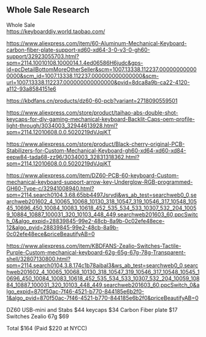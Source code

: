 ## Whole Sale Research
Whole Sale  
https://keyboarddiy.world.taobao.com/

https://www.aliexpress.com/item/60-Aluminum-Mechanical-Keyboard-carbon-fiber-plate-support-xd60-xd64-3-0-v3-0-gh60-support/32923055703.html?spm=2114.10010108.1000014.1.4ed06586H6judc&gps-id=pcDetailBottomMoreOtherSeller&scm=1007.13338.112237.000000000000000&scm_id=1007.13338.112237.000000000000000&scm-url=1007.13338.112237.000000000000000&pvid=8dca8a9b-ca22-4120-a112-93a8584151e6

https://kbdfans.cn/products/dz60-60-pcb?variant=2718090559501

https://www.aliexpress.com/store/product/taihao-abs-double-shot-keycaps-for-diy-gaming-mechanical-keyboard-Backlit-Caps-oem-profile-light-through/3034003_32944613928.html?spm=2114.12010608.0.0.5020219dVJqjKT

https://www.aliexpress.com/store/product/Black-cherry-original-PCB-Stabilizers-for-Custom-Mechanical-Keyboard-gh60-xd64-xd60-xd84-eepw84-tada68-zz96/3034003_32831318362.html?spm=2114.12010608.0.0.5020219dVJqjKT

https://www.aliexpress.com/item/DZ60-PCB-60-keyboard-Custom-mechanical-keyboard-support-arrow-key-Underglow-RGB-programmed-GH60-Type-c/32941008940.html?spm=2114.search0104.3.68.65bb4497Jsrvdj&ws_ab_test=searchweb0_0,searchweb201602_4_10065_10068_10130_318_10547_319_10546_317_10548_10545_10696_450_10084_10083_10618_452_535_534_533_10307_532_204_10059_10884_10887_100031_320_10103_448_449,searchweb201603_60,ppcSwitch_0&algo_expid=28839845-99e2-48cb-8a9b-0c02efe48ece-12&algo_pvid=28839845-99e2-48cb-8a9b-0c02efe48ece&priceBeautifyAB=0

https://www.aliexpress.com/item/KBDFANS-Zealio-Switches-Tactile-Purple-Custom-mechanical-keyboard-62g-65g-67g-78g-Transparent-shell/32807130800.html?spm=2114.search0104.3.8.174c1b78aibaI3&ws_ab_test=searchweb0_0,searchweb201602_4_10065_10068_10130_318_10547_319_10546_317_10548_10545_10696_450_10084_10083_10618_452_535_534_533_10307_532_204_10059_10884_10887_100031_320_10103_448_449,searchweb201603_60,ppcSwitch_0&algo_expid=870f50ac-7f46-4521-b770-844185e6b2f0-1&algo_pvid=870f50ac-7f46-4521-b770-844185e6b2f0&priceBeautifyAB=0

DZ60 USB-mini and Stabs $44
keycaps                 $34
Carbon Fiber plate      $17
Switches Zealio 67g     $69

Total                   $164 (Paid $220 at NYCC)
